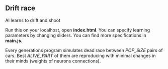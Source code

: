 ## Drift race
AI learns to drift and shoot

Run this on your localhost, open **index.html**. You can specify learning parameters by changing sliders. You can find more
specifications in **main.js**.

Every generations program simulates dead race between *POP_SIZE* pairs of cars. Best *ALIVE_PART* of them are reproducing with minimal
changes in their minds (weights of neurons connections). 
